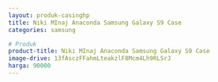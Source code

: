 ```yaml
---
layout: produk-casinghp
title: Niki MInaj Anaconda Samsung Galaxy S9 Case
categories: samsung

# Produk
product-title: Niki MInaj Anaconda Samsung Galaxy S9 Case
image-drive: 13fAsczFFahmLteakzlF8Mcm4Lh9RLSrJ
harga: 90000
---
```

